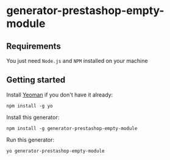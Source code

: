 # generator-prestashop-empty-module

## Requirements

You just need `Node.js` and `NPM` installed on your machine


## Getting started

Install [Yeoman](http://yeoman.io/) if you don't have it already:
```
npm install -g yo
```

Install this generator:
```
npm install -g generator-prestashop-empty-module
```

Run this generator:
```
yo generator-prestashop-empty-module
```
